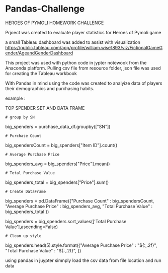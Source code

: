 # Pandas-Challenge


HEROES OF PYMOLI HOMEWORK CHALLENGE 


Prjoect was created to evaluate player statistics for Heroes of Pymoli game

a small Tableau dashboard was added to assist with visualization https://public.tableau.com/app/profile/william.wise1893/viz/FictionalGameGender/AgeandGenderDashboard

This project was used with python code in jypter notewook from the Anaconda platform.   Pulling csv file from resource folder, json file was used for creating the Tableau workbook


With Pandas in mind using the code was created to analyize data of players their demographics and purchasing habits.  

example : 




   TOP SPENDER SET AND DATA FRAME 


    # group by SN
big_spenders = purchase_data_df.groupby(["SN"])

    # Purchase Count
big_spendersCount = big_spenders["Item ID"].count()

    # Average Purchase Price
big_spenders_avg = big_spenders["Price"].mean()

    # Total Purchase Value 
big_spenders_total = big_spenders["Price"].sum()

    # Create DataFrame
big_spenders = pd.DataFrame({"Purchase Count" : big_spendersCount,
                             "Average Purchase Price" : big_spenders_avg,
                             "Total Purchase Value" : big_spenders_total
                            })

big_spenders = big_spenders.sort_values(['Total Purchase Value'],ascending=False)


    # Clean up style
big_spenders.head(5).style.format({"Average Purchase Price" : "${:,.2f}",
                         "Total Purchase Value" : "${:,.2f}",
                         })



using pandas in juypter simnply load the csv data from file location and run data






         





